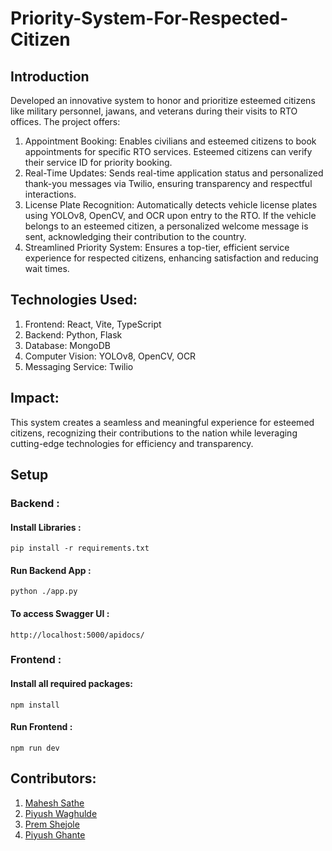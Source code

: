 # Priority-System-For-Respected-Citizen

## Introduction
Developed an innovative system to honor and prioritize esteemed citizens like military personnel, jawans, and veterans during their visits to RTO offices. The project offers:

1. Appointment Booking: Enables civilians and esteemed citizens to book appointments for specific RTO services. Esteemed citizens can verify their service ID for priority booking.
2. Real-Time Updates: Sends real-time application status and personalized thank-you messages via Twilio, ensuring transparency and respectful interactions.
3. License Plate Recognition: Automatically detects vehicle license plates using YOLOv8, OpenCV, and OCR upon entry to the RTO. If the vehicle belongs to an esteemed citizen, a personalized welcome message is sent, acknowledging their contribution to the country.
4. Streamlined Priority System: Ensures a top-tier, efficient service experience for respected citizens, enhancing satisfaction and reducing wait times.

## Technologies Used:
1. Frontend: React, Vite, TypeScript
2. Backend: Python, Flask
3. Database: MongoDB
4. Computer Vision: YOLOv8, OpenCV, OCR
5. Messaging Service: Twilio

## Impact:
This system creates a seamless and meaningful experience for esteemed citizens, recognizing their contributions to the nation while leveraging cutting-edge technologies for efficiency and transparency.

## Setup
### Backend :
#### Install Libraries :
`pip install -r requirements.txt`

#### Run Backend App :
`python ./app.py`

#### To access Swagger UI :
`http://localhost:5000/apidocs/`

### Frontend :
#### Install all required packages:
`npm install`

#### Run Frontend :
`npm run dev`

## Contributors:
1. [Mahesh Sathe](https://github.com/maheshsathe07)  
2. [Piyush Waghulde](https://github.com/piyushw0203)  
3. [Prem Shejole](https://github.com/shejoleprem)  
4. [Piyush Ghante](https://github.com/piyushghante)  
